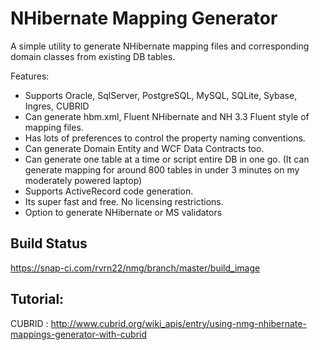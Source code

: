 # NHibernate Mapping Generator

A simple utility to generate NHibernate mapping files and corresponding domain classes from existing DB tables.

Features:
- Supports Oracle, SqlServer, PostgreSQL, MySQL, SQLite, Sybase, Ingres, CUBRID
- Can generate hbm.xml, Fluent NHibernate and NH 3.3 Fluent style of mapping files.
- Has lots of preferences to control the property naming conventions.
- Can generate Domain Entity and WCF Data Contracts too.
- Can generate one table at a time or script entire DB in one go. (It can generate mapping for around 800 tables in under 3 minutes on my moderately powered laptop)
- Supports ActiveRecord code generation.
- Its super fast and free. No licensing restrictions.
- Option to generate NHibernate or MS validators

## Build Status
https://snap-ci.com/rvrn22/nmg/branch/master/build_image

## Tutorial:

CUBRID : http://www.cubrid.org/wiki_apis/entry/using-nmg-nhibernate-mappings-generator-with-cubrid
